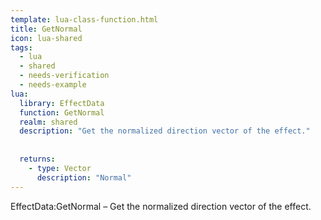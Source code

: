 ```yaml
---
template: lua-class-function.html
title: GetNormal
icon: lua-shared
tags:
  - lua
  - shared
  - needs-verification
  - needs-example
lua:
  library: EffectData
  function: GetNormal
  realm: shared
  description: "Get the normalized direction vector of the effect."
  
  
  returns:
    - type: Vector
      description: "Normal"
---
```


<div class="lua__search__keywords">
EffectData:GetNormal &#x2013; Get the normalized direction vector of the effect.
</div>
